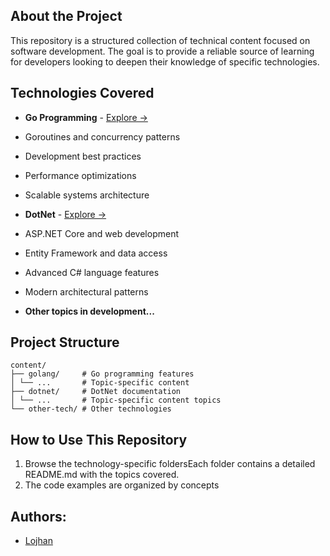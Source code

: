 ## About the Project

This repository is a structured collection of technical content focused on software development.
The goal is to provide a reliable source of learning for developers looking to deepen their knowledge of specific technologies.

## Technologies Covered

- **Go Programming** - [Explore →](/content/golang/README.md)
- Goroutines and concurrency patterns
- Development best practices
- Performance optimizations
- Scalable systems architecture

- **DotNet** - [Explore →](/content/dotnet/README.md)
- ASP.NET Core and web development
- Entity Framework and data access
- Advanced C# language features
- Modern architectural patterns

- __Other topics in development...__

## Project Structure

```text
content/
├── golang/     # Go programming features
│ └── ...       # Topic-specific content
├── dotnet/     # DotNet documentation
│ └── ...       # Topic-specific content topics
└── other-tech/ # Other technologies
```

## How to Use This Repository

1. Browse the technology-specific foldersEach folder contains a detailed README.md with the topics covered.
2. The code examples are organized by concepts

## Authors:

- [Lojhan](https://github.com/Lojhan)